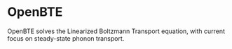 # OpenBTE
OpenBTE solves the Linearized Boltzmann Transport equation, with current focus on steady-state phonon transport.












